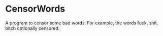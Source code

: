 # CensorWords
A program to censor some bad words. For example, the words fuck, shit, bitch optionally censored.
